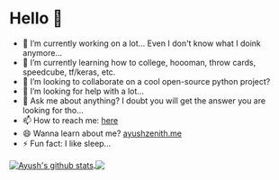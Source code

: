 # Hello 👋 



- 🔭 I’m currently working on a lot... Even I don't know what I doink anymore... 
- 🌱 I’m currently learning how to college, hoooman, throw cards, speedcube, tf/keras, etc.
- 👯 I’m looking to collaborate on a cool open-source python project?
- 🤔 I’m looking for help with a lot...
- 💬 Ask me about anything? I doubt you will get the answer you are looking for tho...
- 📫 How to reach me: [here](https://github.com/ayushzenith/ayushzenith/issues)
- 😄 Wanna learn about me? [ayushzenith.me](https://ayushzenith.me/)
- ⚡ Fun fact: I like sleep...

<a href="https://github.com/ayushzenith/">
  <img align="center" src="https://github-readme-stats.vercel.app/api?username=ayushzenith&show_icons=true&count_private=true&theme=tokyonight&include_all_commits=true" alt="Ayush's github stats" />
   <img align="center" src="https://github-readme-stats.vercel.app/api/top-langs/?username=ayushzenith&layout=compact&theme=tokyonight" />
</a>


<!--
**ayushzenith/ayushzenith** is a ✨ _special_ ✨ repository because its `README.md` (this file) appears on your GitHub profile.

🤔🤔🤔🤔🤔🤔 Random Thought: Why is it Hello World! and not Goodbye World¡🤔🤔🤔🤔🤔🤔

Here are some ideas to get you started:

- 🔭 I’m currently working on ...
- 🌱 I’m currently learning ...
- 👯 I’m looking to collaborate on ...
- 🤔 I’m looking for help with ...
- 💬 Ask me about ...
- 📫 How to reach me: ...
- 😄 Pronouns: ...
- ⚡ Fun fact: ...
-->
